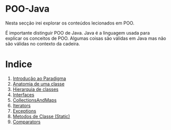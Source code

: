 # POO-Java
Nesta secção irei explorar os conteúdos lecionados em POO.

É importante distinguir POO de Java. Java é a linguagem usada para explicar
 os conceitos de POO. Algumas coisas são válidas em Java mas não são válidas
 no contexto da cadeira.

# Indice

 1. [Introdução ao Paradigma](./Introducao_ao_Paradigma.md)
 1. [Anatomia de uma classe](./Anatomia_de_uma_classe.md)
 2. [Hierarquia de classes](./Hierarquia_de_classes.md)
 3. [Interfaces](./Interfaces.md)
 4. [CollectionsAndMaps](./CollectionsAndMaps.md)
 5. [Iterators](./Iterators.md)
 6. [Exceptions](./Exceptions.md)
 7. [Metodos de Classe (Static)](./Static.md)
 8. [Comparators](./Comparators.md)
